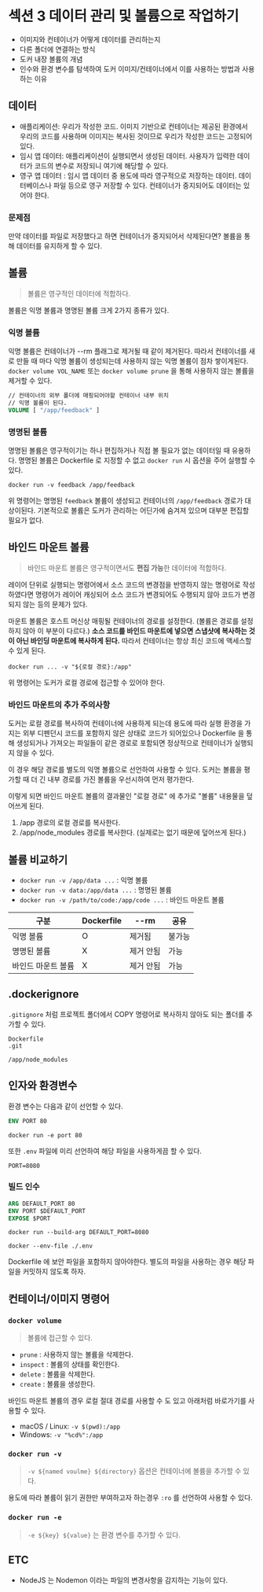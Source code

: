 # 섹션 3 데이터 관리 및 볼륨으로 작업하기

- 이미지와 컨테이너가 어떻게 데이터를 관리하는지
- 다른 폴더에 연결하는 방식
- 도커 내장 볼륨의 개념
- 인수와 환경 변수를 탐색하여 도커 이미지/컨테이너에서 이를 사용하는 방법과 사용하는 이유

## 데이터

- 애플리케이션: 우리가 작성한 코드. 이미지 기반으로 컨테이너는 제공된 환경에서 우리의 코드를 사용하며 이미지는 복사된 것이므로 우리가 작성한 코드는 고정되어있다.
- 임시 앱 데이터: 애플리케이션이 실행되면서 생성된 데이터. 사용자가 입력한 데이터가 코드의 변수로 저장되니 여기에 해당할 수 있다.
- 영구 앱 데이터 : 임시 앱 데이터 중 용도에 따라 영구적으로 저장하는 데이터. 데이터베이스나 파일 등으로 영구 저장할 수 있다. 컨테이너가 중지되어도 데이터는 있어야 한다.

### 문제점

만약 데이터를 파일로 저장했다고 하면 컨테이너가 중지되어서 삭제된다면? 볼륨을 통해 데이터를 유지하게 할 수 있다.

## 볼륨

> 볼륨은 영구적인 데이터에 적합하다.

볼륨은 익명 볼륨과 명명된 볼륨 크게 2가지 종류가 있다.

### 익명 볼륨

익명 볼륨은 컨테이너가 --rm 플래그로 제거될 때 같이 제거된다. 따라서 컨테이너를 새로 만들 때 마다 익명 볼륨이 생성되는데 사용하지 않는 익명 볼륨이 점차 쌓이게된다. `docker volume VOL_NAME` 또는 `docker volume prune` 을 통해 사용하지 않는 볼륨을 제거할 수 있다.

```Dockerfile
// 컨테이너의 외부 폴더에 매핑되어야할 컨테이너 내부 위치
// 익명 볼륨이 된다.
VOLUME [ "/app/feedback" ]
```

### 명명된 볼륨

명명된 볼륨은 영구적이기는 하나 편집하거나 직접 볼 필요가 없는 데이터일 때 유용하다. 명명된 볼륨은 Dockerfile 로 지정할 수 없고 `docker run` 시 옵션을 주어 실행할 수 있다.

`docker run -v feedback /app/feedback`

위 명령어는 명명된 `feedback` 볼륨이 생성되고 컨테이너의 `/app/feedback` 경로가 대상이된다. 기본적으로 볼륨은 도커가 관리하는 어딘가에 숨겨져 있으며 대부분 편집할 필요가 없다.

## 바인드 마운트 볼륨

> 바인드 마운트 볼륨은 영구적이면서도 **편집 가능**한 데이터에 적합하다.

레이어 단위로 실행되는 명령어에서 소스 코드의 변경점을 반영하지 않는 명령어로 작성하였다면 명령어가 레이어 캐싱되어 소스 코드가 변경되어도 수행되지 않아 코드가 변경되지 않는 등의 문제가 있다.

마운트 볼륨은 호스트 머신상 매핑될 컨테이너의 경로를 설정한다. (볼륨은 경로를 설정하지 않아 이 부분이 다르다.) **소스 코드를 바인드 마운트에 넣으면 스냅샷에 복사하는 것이 아닌 바인딩 마운트에 복사하게 된다.** 따라서 컨테이너는 항상 최신 코드에 액세스할 수 있게 된다.

`docker run ... -v "${로컬 경로}:/app"`

위 명령어는 도커가 로컬 경로에 접근할 수 있어야 한다.

### 바인드 마운트의 추가 주의사항

도커는 로컬 경로를 복사하여 컨테이너에 사용하게 되는데 용도에 따라 실행 환경을 가지는 외부 디펜던시 코드를 포함하지 않은 상태로 코드가 되어있으나 Dockerfile 을 통해 생성되거나 가져오는 파일들이 같은 경로로 포함되면 정상적으로 컨테이너가 실행되지 않을 수 있다.

이 경우 해당 경로를 별도의 익명 볼륨으로 선언하여 사용할 수 있다. 도커는 볼륨을 평가할 때 더 긴 내부 경로를 가진 볼륨을 우선시하여 먼저 평가한다.

이렇게 되면 바인드 마운트 볼륨의 결과물인 "로컬 경로" 에 추가로 "볼륨" 내용물을 덮어쓰게 된다.

1. /app 경로의 로컬 경로를 복사한다.
2. /app/node_modules 경로를 복사한다. (실제로는 없기 때문에 덮어쓰게 된다.)

## 볼륨 비교하기

- `docker run -v /app/data ...` : 익명 볼륨
- `docker run -v data:/app/data ...` : 명명된 볼륨
- `docker run -v /path/to/code:/app/code ...` : 바인드 마운트 볼륨

| 구분 | Dockerfile | --rm | 공유 |
| --- | --- | --- | --- |
| 익명 볼륨 | O | 제거됨 | 불가능 |
| 명명된 볼륨 | X | 제거 안됨 | 가능 |
| 바인드 마운트 볼륨 | X | 제거 안됨 | 가능 |

## .dockerignore

`.gitignore` 처럼 프로젝트 폴더에서 COPY 명령어로 복사하지 않아도 되는 폴더를 추가할 수 있다.

```.gitignore
Dockerfile
.git

/app/node_modules
```

## 인자와 환경변수

환경 변수는 다음과 같이 선언할 수 있다.

```Dockerfile
ENV PORT 80
```

`docker run -e port 80`

또한 `.env` 파일에 미리 선언하여 해당 파일을 사용하게끔 할 수 있다.

```.env
PORT=8080
```

### 빌드 인수

```Dockerfile
ARG DEFAULT_PORT 80
ENV PORT $DEFAULT_PORT
EXPOSE $PORT
```

`docker run --build-arg DEFAULT_PORT=8080`

`docker --env-file ./.env`

Dockerfile 에 보안 파일을 포함하지 않아야한다. 별도의 파일을 사용하는 경우 해당 파일을 커밋하지 않도록 하자.

## 컨테이너/이미지 명령어

### `docker volume`

> 볼륨에 접근할 수 있다.

- `prune` : 사용하지 않는 볼륨을 삭제한다.
- `inspect` : 볼륨의 상태를 확인한다.
- `delete` : 볼륨을 삭제한다.
- `create` : 볼륨을 생성한다.

바인드 마운트 볼륨의 경우 로컬 절대 경로를 사용할 수 도 있고 아래처럼 바로가기를 사용할 수 있다.

- macOS / Linux: `-v $(pwd):/app`
- Windows: `-v "%cd%":/app`

### `docker run -v`

> `-v ${named voulme} ${directory}` 옵션은 컨테이너에 볼륨을 추가할 수 있다.

용도에 따라 볼륨이 읽기 권한만 부여하고자 하는경우 `:ro` 를 선언하여 사용할 수 있다.

### `docker run -e`

> `-e ${key} ${value}` 는 환경 변수를 추가할 수 있다.

## ETC

- NodeJS 는 Nodemon 이라는 파일의 변경사항을 감지하는 기능이 있다.
